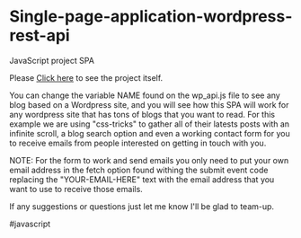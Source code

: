 # Single-page-application-wordpress-rest-api

JavaScript project SPA

Please <a href="XX">Click here</a> to see the project itself.

You can change the variable NAME found on the wp_api.js file to see any blog based on a Wordpress site, and you will see how this SPA will work for any wordpress site that has tons of blogs that you want to read. For this example we are using "css-tricks" to gather all of their latests posts with an infinite scroll, a blog search option and even a working contact form for you to receive emails from people interested on getting in touch with you.

NOTE: For the form to work and send emails you only need to put your own email address in the fetch option found withing the submit event code replacing the "YOUR-EMAIL-HERE" text with the email address that you want to use to receive those emails.

If any suggestions or questions just let me know I'll be glad to team-up.

#javascript
